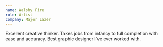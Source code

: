```yaml
---
name: Walshy Fire
role: Artist
company: Major Lazer
---
```


Excellent creative thinker. Takes jobs from infancy to full completion with ease and accuracy. Best graphic designer I’ve ever worked with.
